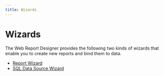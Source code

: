 ```yaml
---
title: Wizards
---
```

# Wizards
The Web Report Designer provides the following two kinds of wizards that enable you to create new reports and bind them to data.
* [Report Wizard](wizards/report-wizard.md)
* [SQL Data Source Wizard](wizards/sql-data-source-wizard.md)